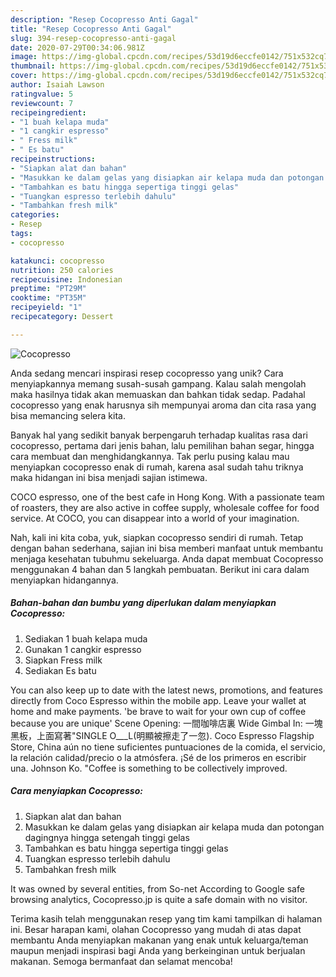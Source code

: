 ```yaml
---
description: "Resep Cocopresso Anti Gagal"
title: "Resep Cocopresso Anti Gagal"
slug: 394-resep-cocopresso-anti-gagal
date: 2020-07-29T00:34:06.981Z
image: https://img-global.cpcdn.com/recipes/53d19d6eccfe0142/751x532cq70/cocopresso-foto-resep-utama.jpg
thumbnail: https://img-global.cpcdn.com/recipes/53d19d6eccfe0142/751x532cq70/cocopresso-foto-resep-utama.jpg
cover: https://img-global.cpcdn.com/recipes/53d19d6eccfe0142/751x532cq70/cocopresso-foto-resep-utama.jpg
author: Isaiah Lawson
ratingvalue: 5
reviewcount: 7
recipeingredient:
- "1 buah kelapa muda"
- "1 cangkir espresso"
- " Fress milk"
- " Es batu"
recipeinstructions:
- "Siapkan alat dan bahan"
- "Masukkan ke dalam gelas yang disiapkan air kelapa muda dan potongan dagingnya hingga setengah tinggi gelas"
- "Tambahkan es batu hingga sepertiga tinggi gelas"
- "Tuangkan espresso terlebih dahulu"
- "Tambahkan fresh milk"
categories:
- Resep
tags:
- cocopresso

katakunci: cocopresso 
nutrition: 250 calories
recipecuisine: Indonesian
preptime: "PT29M"
cooktime: "PT35M"
recipeyield: "1"
recipecategory: Dessert

---
```



![Cocopresso](https://img-global.cpcdn.com/recipes/53d19d6eccfe0142/751x532cq70/cocopresso-foto-resep-utama.jpg)

Anda sedang mencari inspirasi resep cocopresso yang unik? Cara menyiapkannya memang susah-susah gampang. Kalau salah mengolah maka hasilnya tidak akan memuaskan dan bahkan tidak sedap. Padahal cocopresso yang enak harusnya sih mempunyai aroma dan cita rasa yang bisa memancing selera kita.

Banyak hal yang sedikit banyak berpengaruh terhadap kualitas rasa dari cocopresso, pertama dari jenis bahan, lalu pemilihan bahan segar, hingga cara membuat dan menghidangkannya. Tak perlu pusing kalau mau menyiapkan cocopresso enak di rumah, karena asal sudah tahu triknya maka hidangan ini bisa menjadi sajian istimewa.

COCO espresso, one of the best cafe in Hong Kong. With a passionate team of roasters, they are also active in coffee supply, wholesale coffee for food service. At COCO, you can disappear into a world of your imagination.


Nah, kali ini kita coba, yuk, siapkan cocopresso sendiri di rumah. Tetap dengan bahan sederhana, sajian ini bisa memberi manfaat untuk membantu menjaga kesehatan tubuhmu sekeluarga. Anda dapat membuat Cocopresso menggunakan 4 bahan dan 5 langkah pembuatan. Berikut ini cara dalam menyiapkan hidangannya.

<!--inarticleads1-->

##### Bahan-bahan dan bumbu yang diperlukan dalam menyiapkan Cocopresso:

1. Sediakan 1 buah kelapa muda
1. Gunakan 1 cangkir espresso
1. Siapkan  Fress milk
1. Sediakan  Es batu


You can also keep up to date with the latest news, promotions, and features directly from Coco Espresso within the mobile app. Leave your wallet at home and make payments. &#39;be brave to wait for your own cup of coffee because you are unique&#39; Scene Opening: 一間咖啡店裏 Wide Gimbal In: 一塊黑板，上面寫著&#34;SINGLE O___L(明顯被擦走了一忽). Coco Espresso Flagship Store, China aún no tiene suficientes puntuaciones de la comida, el servicio, la relación calidad/precio o la atmósfera. ¡Sé de los primeros en escribir una. Johnson Ko. &#34;Coffee is something to be collectively improved. 

<!--inarticleads2-->

##### Cara menyiapkan Cocopresso:

1. Siapkan alat dan bahan
1. Masukkan ke dalam gelas yang disiapkan air kelapa muda dan potongan dagingnya hingga setengah tinggi gelas
1. Tambahkan es batu hingga sepertiga tinggi gelas
1. Tuangkan espresso terlebih dahulu
1. Tambahkan fresh milk


It was owned by several entities, from So-net According to Google safe browsing analytics, Cocopresso.jp is quite a safe domain with no visitor. 

Terima kasih telah menggunakan resep yang tim kami tampilkan di halaman ini. Besar harapan kami, olahan Cocopresso yang mudah di atas dapat membantu Anda menyiapkan makanan yang enak untuk keluarga/teman maupun menjadi inspirasi bagi Anda yang berkeinginan untuk berjualan makanan. Semoga bermanfaat dan selamat mencoba!
